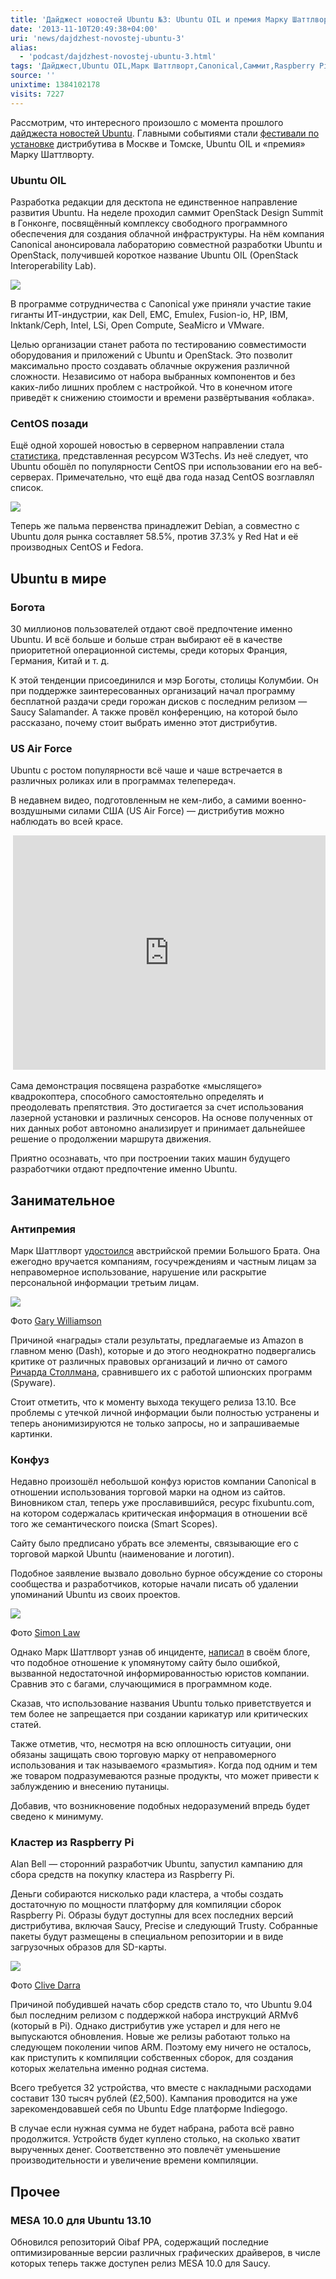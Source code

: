```yaml
---
title: 'Дайджест новостей Ubuntu №3: Ubuntu OIL и премия Марку Шаттлворту'
date: '2013-11-10T20:49:38+04:00'
uri: 'news/dajdzhest-novostej-ubuntu-3'
alias: 
  - 'podcast/dajdzhest-novostej-ubuntu-3.html'
tags: 'Дайджест,Ubuntu OIL,Марк Шаттлворт,Canonical,Саммит,Raspberry Pi'
source: ''
unixtime: 1384102178
visits: 7227
---
```

Рассмотрим, что интересного произошло с момента прошлого [дайджеста новостей Ubuntu](news/dajdzhest-novostej-ubuntu-2). Главными событиями стали [фестивали по установке](news/video-s-moskovskogo-installfest-ubuntu-1310-dalshe-tomsk) дистрибутива в Москве и Томске, Ubuntu OIL и «премия» Марку Шаттлворту.

### Ubuntu OIL

Разработка редакции для десктопа не единственное направление развития Ubuntu. На неделе проходил саммит OpenStack Design Summit в Гонконге, посвящённый комплексу свободного программного обеспечения для создания облачной инфраструктуры. На нём компания Canonical анонсировала лабораторию совместной разработки Ubuntu и OpenStack, получившей короткое название Ubuntu OIL (OpenStack Interoperability Lab).

[![](img/2013/11/10/20-00/uoil3-10781185603-o.jpg)](img/2013/11/10/20-00/uoil3-10781185603-o.jpg)

В программе сотрудничества с Canonical уже приняли участие такие гиганты ИТ-индустрии, как Dell, EMC, Emulex, Fusion-io, HP, IBM, Inktank/Ceph, Intel, LSi, Open Compute, SeaMicro и VMware.

Целью организации станет работа по тестированию совместимости оборудования и приложений с Ubuntu и OpenStack. Это позволит максимально просто создавать облачные окружения различной сложности. Независимо от набора выбранных компонентов и без каких-либо лишних проблем с настройкой. Что в конечном итоге приведёт к снижению стоимости и времени развёртывания «облака».

### CentOS позади

Ещё одной хорошей новостью в серверном направлении стала [статистика](http://w3techs.com/blog/entry/debian_ubuntu_extend_the_dominance_in_the_linux_web_server_market_at_the_expense_of_red_hat_centos), представленная ресурсом W3Techs. Из неё следует, что Ubuntu обошёл по популярности CentOS при использовании его на веб-серверах. Примечательно, что ещё два года назад CentOS возглавлял список.

[![](img/2013/11/10/20-00/os-linux-1310-10780956906-o.jpg)](img/2013/11/10/20-00/os-linux-1310-10780956906-o.jpg)

Теперь же пальма первенства принадлежит Debian, а совместно с Ubuntu доля рынка составляет 58.5%, против 37.3% у Red Hat и её производных CentOS и Fedora.

## Ubuntu в мире

### Богота

30 миллионов пользователей отдают своё предпочтение именно Ubuntu. И всё больше и больше стран выбирают её в качестве приоритетной операционной системы, среди которых Франция, Германия, Китай и т. д.

К этой тенденции присоединился и мэр Боготы, столицы Колумбии. Он при поддержке заинтересованных организаций начал программу бесплатной раздачи среди горожан дисков с последним релизом — Saucy Salamander. А также провёл конференцию, на которой было рассказано, почему стоит выбрать именно этот дистрибутив.

### US Air Force

Ubuntu с ростом популярности всё чаше и чаше встречается в различных роликах или в программах телепередач.

В недавнем видео, подготовленным не кем-либо, а самими военно-воздушными силами США (US Air Force) — дистрибутив можно наблюдать во всей красе.

 <iframe src="http://www.youtube.com/embed/nrD-yO_c7u0" frameborder="0" width="500" height="375"></iframe>

Сама демонстрация посвящена разработке «мыслящего» квадрокоптера, способного самостоятельно определять и преодолевать препятствия. Это достигается за счет использования лазерной установки и различных сенсоров. На основе полученных от них данных робот автономно анализирует и принимает дальнейшее решение о продолжении маршрута движения.

Приятно осознавать, что при построении таких машин будущего разработчики отдают предпочтение именно Ubuntu.

## Занимательное

### Антипремия

Марк Шаттлворт [удостоился](http://www.omgubuntu.co.uk/2013/10/ubuntu-wins-big-brother-austria-privacy-award) австрийской премии Большого Брата. Она ежегодно вручается компаниям, госучреждениям и частным лицам за неправомерное использование, нарушение или раскрытие персональной информации третьим лицам.

[![](img/2013/11/10/20-00/363734984.jpg)](img/2013/11/10/20-00/363734984.jpg)

<figcaption>Фото <a href="http://www.flickr.com/photos/upnorth/">Gary Williamson</a></figcaption>

Причиной «награды» стали результаты, предлагаемые из Amazon в главном меню (Dash), которые и до этого неоднократно подвергались критике от различных правовых организаций и лично от самого [Ричарда Столлмана](news/kritika-ubuntu-prezidentom-free-software-foundation), сравнившего их с работой шпионских программ (Spyware).

Стоит отметить, что к моменту выхода текущего релиза 13.10. Все проблемы с утечкой личной информации были полностью устранены и теперь анонимизируются не только запросы, но и запрашиваемые картинки.

### Конфуз

Недавно произошёл небольшой конфуз юристов компании Canonical в отношении использования торговой марки на одном из сайтов. Виновником стал, теперь уже прославившийся, ресурс fixubuntu.com, на котором содержалась критическая информация в отношении всё того же семантического поиска (Smart Scopes).

Сайту было предписано убрать все элементы, связывающие его с торговой маркой Ubuntu (наименование и логотип).

Подобное заявление вызвало довольно бурное обсуждение со стороны сообщества и разработчиков, которые начали писать об удалении упоминаний Ubuntu из своих проектов.

[![](img/2013/11/10/20-00/293490342.jpg)](img/2013/11/10/20-00/293490342.jpg)

<figcaption>Фото <a href="http://www.flickr.com/photos/sfllaw/">Simon Law</a></figcaption>

Однако Марк Шаттлворт узнав об инциденте, [написал](http://www.markshuttleworth.com/archives/1299) в своём блоге, что подобное отношение к упомянутому сайту было ошибкой, вызванной недостаточной информированностью юристов компании. Сравнив это с багами, случающимися в программном коде.

Сказав, что использование названия Ubuntu только приветствуется и тем более не запрещается при создании карикатур или критических статей.

Также отметив, что, несмотря на всю оплошность ситуации, они обязаны защищать свою торговую марку от неправомерного использования и так называемого «размытия». Когда под одним и тем же товаром подразумеваются разные продукты, что может привести к заблуждению и внесению путаницы.

Добавив, что возникновение подобных недоразумений впредь будет сведено к минимуму.

### Кластер из Raspberry Pi

Alan Bell — сторонний разработчик Ubuntu, запустил кампанию для сбора средств на покупку кластера из Raspberry Pi.

Деньги собираются нисколько ради кластера, а чтобы создать достаточную по мощности платформу для компиляции сборок Raspberry Pi. Образы будут доступны для всех последних версий дистрибутива, включая Saucy, Precise и следующий Trusty. Собранные пакеты будут размещены в специальном репозитории и в виде загрузочных образов для SD-карты.

![](img/2013/11/10/20-00/8626662243.jpg)

<figcaption>Фото <a href="http://www.flickr.com/photos/osde-info/">Clive Darra</a></figcaption>

Причиной побудившей начать сбор средств стало то, что Ubuntu 9.04 был последним релизом с поддержкой набора инструкций ARMv6 (который в Pi). Однако дистрибутив уже устарел и для него не выпускаются обновления. Новые же релизы работают только на следующем поколении чипов ARM. Поэтому ему ничего не осталось, как приступить к компиляции собственных сборок, для создания которых желательна именно родная система.

Всего требуется 32 устройства, что вместе с накладными расходами составит 130 тысяч рублей (£2,500). Кампания проводится на уже зарекомендовавшей себя по Ubuntu Edge платформе Indiegogo.

В случае если нужная сумма не будет набрана, работа всё равно продолжится. Устройств будет куплено столько, на сколько хватит вырученных денег. Соответственно это повлечёт уменьшение производительности и увеличение времени компиляции.

## Прочее

### MESA 10.0 для Ubuntu 13.10

Обновился репозиторий Oibaf PPA, содержащий последние оптимизированные версии различных графических драйверов, в числе которых теперь также доступен релиз MESA 10.0 для Saucy.
